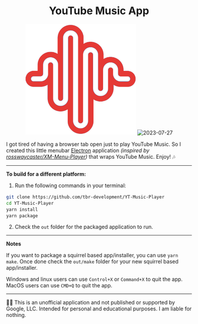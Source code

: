 <h1 align="center">YouTube Music App</h1>

<p align="center">
<img width=300" alt="Icon.png" src="/Icon.png">
<img width="450" alt="2023-07-27" src="https://i.imgur.com/vMD8d3p.png">
</p>

I got tired of having a browser tab open just to play YouTube Music. So I created this little menubar [Electron](https://www.electronjs.org/) application _(inspired by [rosswaycaster/XM-Menu-Player][XMMenuPlayer])_ that wraps YouTube Music. Enjoy! 🎶

---

**To build for a different platform:**

1. Run the following commands in your terminal:

```sh
git clone https://github.com/tbr-development/YT-Music-Player
cd YT-Music-Player
yarn install
yarn package
```

2. Check the `out` folder for the packaged application to run.

---

**Notes**

If you want to package a squirrel based app/installer, you can use `yarn make`. Once done check the `out/make` folder for your new squirrel based app/installer.

Windows and linux users can use `Control+X` or `Command+X` to quit the app.
MacOS users can use `CMD+Q` to quit the app.

---

🧑‍⚖️ This is an unofficial application and not published or supported by Google, LLC. Intended for personal and educational purposes. I am liable for nothing.

[XMMenuPlayer]: https://github.com/rosswaycaster/XM-Menu-Player

